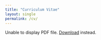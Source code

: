 ```yaml
---
title: "Curriculum Vitae"
layout: single
permalink: /cv/
---
```


<object data="{{ site.url }}{{ site.baseurl }}/files/ArminBaz_CV.pdf" type="application/pdf" width="100%" height="800px">
  <p>Unable to display PDF file. <a href="{{ site.url }}{{ site.baseurl }}/files/CV.pdf">Download</a> instead.</p>
</object>